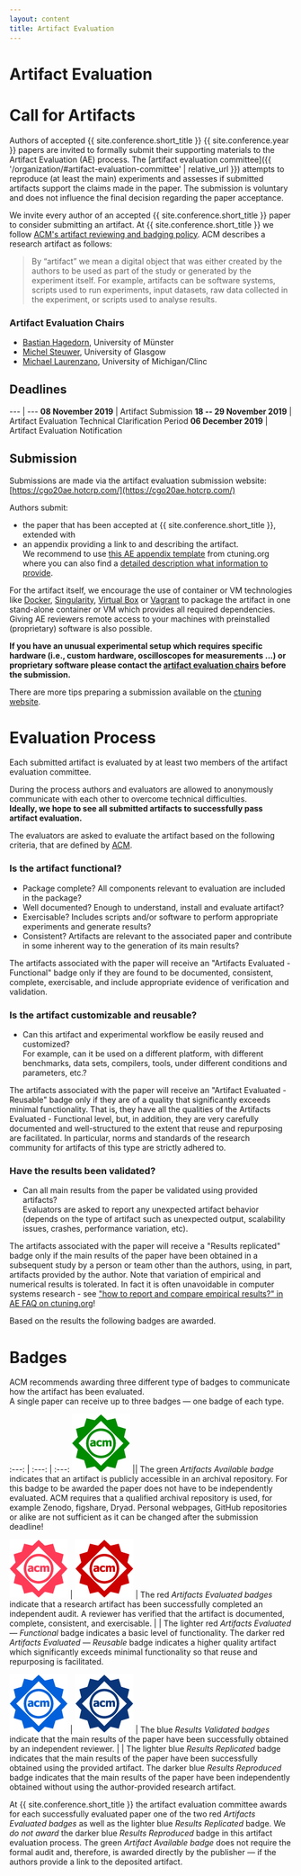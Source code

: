 ```yaml
---
layout: content
title: Artifact Evaluation
---
```


# Artifact Evaluation

# Call for Artifacts

Authors of accepted {{ site.conference.short_title }} {{ site.conference.year }} papers are invited to formally submit their supporting materials to the Artifact Evaluation (AE) process.
The [artifact evaluation committee]({{ '/organization/#artifact-evaluation-committee' | relative_url }}) attempts to reproduce (at least the main) experiments and assesses if submitted artifacts support the claims made in the paper.
The submission is voluntary and does not influence the final decision regarding the paper acceptance.

We invite every author of an accepted {{ site.conference.short_title }} paper to consider submitting an artifact.
At {{ site.conference.short_title }} we follow [ACM's artifact reviewing and badging policy](https://www.acm.org/publications/policies/artifact-review-badging).
ACM describes a research artifact as follows:

  > By “artifact” we mean a digital object that was either created by the authors to be used as part of the study or generated by the experiment itself. For example, artifacts can be software systems, scripts used to run experiments, input datasets, raw data collected in the experiment, or scripts used to analyse results.

### Artifact Evaluation Chairs
- [Bastian Hagedorn](https://bastianhagedorn.github.io/), University of Münster
- [Michel Steuwer](https://michel.steuwer.info/), University of Glasgow
- [Michael Laurenzano](http://www.gozano.com/), University of Michigan/Clinc

## Deadlines

--- | ---
**08 November 2019**       | Artifact Submission
**18 -- 29 November 2019** | Artifact Evaluation Technical Clarification Period
**06 December 2019**       | Artifact Evaluation Notification


## Submission
Submissions are made via the artifact evaluation submission website: [https://cgo20ae.hotcrp.com/](https://cgo20ae.hotcrp.com/)

Authors submit:
 - the paper that has been accepted at {{ site.conference.short_title }}, extended with
 - an appendix providing a link to and describing the artifact.<br/> We recommend to use [this AE appendix template](http://ctuning.org/ae/templates/ae-20190108.tex) from ctuning.org where you can also find a [detailed description what information to provide](http://ctuning.org/ae/submission_extra.html).

For the artifact itself, we encourage the use of container or VM technologies like [Docker](https://www.docker.com/), [Singularity](https://sylabs.io/docs/), [Virtual Box](https://www.virtualbox.org/) or [Vagrant](https://www.vagrantup.com/) to package the artifact in one stand-alone container or VM which provides all required dependencies.
Giving AE reviewers remote access to your machines with preinstalled (proprietary) software is also possible.

**If you have an unusual experimental setup which requires specific hardware (i.e., custom hardware, oscilloscopes for measurements ...) or proprietary software please contact the [artifact evaluation chairs](#artifact-evaluation-chairs) before the submission.**

There are more tips preparing a submission available on the [ctuning website](http://ctuning.org/ae/submission-20190108.html).

# Evaluation Process
Each submitted artifact is evaluated by at least two members of the artifact evaluation committee.

During the process authors and evaluators are allowed to anonymously communicate with each other to overcome technical difficulties.<br/>
**Ideally, we hope to see all submitted artifacts to successfully pass artifact evaluation.**

The evaluators are asked to evaluate the artifact based on the following criteria, that are defined by [ACM](https://www.acm.org/publications/policies/artifact-review-badging).

### Is the artifact functional?
- Package complete?
    All components relevant to evaluation are included in the package?
- Well documented?
    Enough to understand, install and evaluate artifact?
- Exercisable?
    Includes scripts and/or software to perform appropriate experiments and generate results?
- Consistent?
    Artifacts are relevant to the associated paper and contribute in some inherent way to the generation of its main results?

The artifacts associated with the paper will receive an "Artifacts Evaluated - Functional" badge only if they are found to be documented, consistent, complete, exercisable, and include appropriate evidence of verification and validation.

### Is the artifact customizable and reusable?
- Can this artifact and experimental workflow be easily reused and customized?<br/>
    For example, can it be used on a different platform, with different benchmarks, data sets, compilers, tools, under different conditions and parameters, etc.?
    
The artifacts associated with the paper will receive an "Artifact Evaluated - Reusable" badge only if they are of a quality that significantly exceeds minimal functionality.
That is, they have all the qualities of the Artifacts Evaluated - Functional level, but, in addition, they are very carefully documented and well-structured to the extent that reuse and repurposing are facilitated.
In particular, norms and standards of the research community for artifacts of this type are strictly adhered to.


### Have the results been validated?
- Can all main results from the paper be validated using provided artifacts?<br/>
  Evaluators are asked to report any unexpected artifact behavior (depends on the type of artifact such as unexpected output, scalability issues, crashes, performance variation, etc).

The artifacts associated with the paper will receive a "Results replicated" badge only if the main results of the paper have been obtained in a subsequent study by a person or team other than the authors, using, in part, artifacts provided by the author.
Note that variation of empirical and numerical results is tolerated.
In fact it is often unavoidable in computer systems research - see ["how to report and compare empirical results?" in AE FAQ on ctuning.org](http://ctuning.org/ae/faq.html)!

Based on the results the following badges are awarded.

# Badges

ACM recommends awarding three different type of badges to communicate how the artifact has been evaluated.<br/>
A single paper can receive up to three badges — one badge of each type.

:---: | :---: | :---:
![Artifact Available badge](/img/ae-badges/artifacts_available_dl.jpg) || The green _Artifacts Available badge_ indicates that an artifact is publicly accessible in an archival repository. For this badge to be awarded the paper does not have to be independently evaluated. ACM requires that a qualified archival repository is used, for example Zenodo, figshare, Dryad. Personal webpages, GitHub repositories or alike are not sufficient as it can be changed after the submission deadline! 

![Artifacts Evaluated badges](/img/ae-badges/artifacts_evaluated_functional_dl.jpg) | ![Artifacts Evaluated badges](/img/ae-badges/artifacts_evaluated_reusable_dl.jpg) | The red _Artifacts Evaluated badges_ indicate that a research artifact has been successfully completed an independent audit. A reviewer has verified that the artifact is documented, complete, consistent, and exercisable.
| | The lighter red _Artifacts Evaluated — Functional_ badge indicates a basic level of functionality. The darker red _Artifacts Evaluated — Reusable_ badge indicates a higher quality artifact which significantly exceeds minimal functionality so that reuse and repurposing is facilitated.

 ![Artifacts Evaluated badges](/img/ae-badges/results_replicated_dl.jpg) | ![Artifacts Evaluated badges](/img/ae-badges/results_reproduced_dl.jpg) | The blue _Results Validated badges_ indicate that the main results of the paper have been successfully obtained by an independent reviewer.
 | | The lighter blue _Results Replicated_ badge indicates that the main results of the paper have been successfully obtained using the provided artifact. The darker blue _Results Reproduced_ badge indicates that the main results of the paper have been independently obtained without using the author-provided research artifact.

At {{ site.conference.short_title }} the artifact evaluation committee awards for each successfully evaluated paper one of the two red _Artifacts Evaluated badges_ as well as the lighter blue _Results Replicated_ badge.
We _do not award_ the darker blue _Results Reproduced_ badge in this artifact evaluation process.
The green _Artifact Available badge_ does not require the formal audit and, therefore, is awarded directly by the publisher — if the authors provide a link to the deposited artifact.
